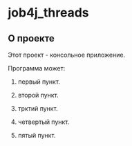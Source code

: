 # job4j_threads

## О проекте

Этот проект - консольное приложение. 

Программа может:

1. первый пункт.

2. второй пункт.

3. трктий пункт.

4. четвертый пункт.

5. пятый пункт.